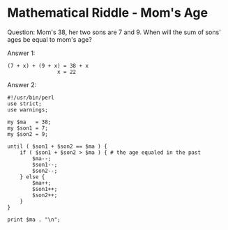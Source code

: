 # Mathematical Riddle - Mom's Age

Question: Mom's 38, her two sons are 7 and 9. When will the sum of sons' ages be equal to mom's age?

Answer 1:

    (7 + x) + (9 + x) = 38 + x
                    x = 22

Answer 2:

    #!/usr/bin/perl
    use strict;
    use warnings;

    my $ma   = 38;
    my $son1 = 7;
    my $son2 = 9;

    until ( $son1 + $son2 == $ma ) {
        if ( $son1 + $son2 > $ma ) { # the age equaled in the past
            $ma--;
            $son1--;
            $son2--;
        } else {
            $ma++;
            $son1++;
            $son2++;
        }
    }

    print $ma . "\n";
